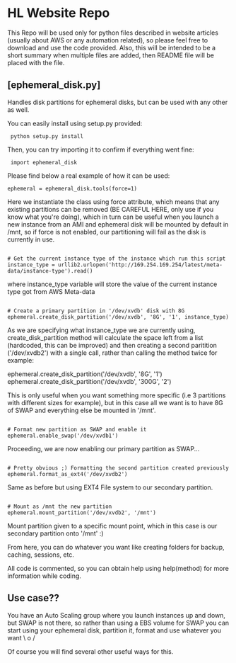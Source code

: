 HL Website Repo
=======

This Repo will be used only for python files described in website articles (usually about AWS or any automation related), so please feel free to download and use the code provided. Also, this will be intended to be a short summary when multiple files are added,
then README file will be placed with the file.

[ephemeral_disk.py]
-------

Handles disk partitions for ephemeral disks, but can be used with any other as well. 

You can easily install using setup.py provided:

<pre><code> python setup.py install</code></pre>

Then, you can try importing it to confirm if everything went fine:

<pre><code> import ephemeral_disk</code></pre>


Please find below a real example of how it can be used:

<pre><code>ephemeral = ephemeral_disk.tools(force=1)</code></pre>

Here we instantiate the class using force attribute, which means that any existing partitions can be removed (BE CAREFUL HERE, only use if you know what you're doing),
which in turn can be useful when you launch a new instance from an AMI and ephemeral disk will be mounted by default in /mnt,
so if force is not enabled, our partitioning will fail as the disk is currently in use.

<pre><code>
# Get the current instance type of the instance which run this script
instance_type = urllib2.urlopen('http://169.254.169.254/latest/meta-data/instance-type').read()
</code></pre>

where instance_type variable will store the value of the current instance type got from AWS Meta-data

<pre><code>
# Create a primary partition in '/dev/xvdb' disk with 8G
ephemeral.create_disk_partition('/dev/xvdb', '8G', '1', instance_type)
</code></pre>

As we are specifying what instance_type we are currently using, create_disk_partition method will calculate the space left
from a list (hardcoded, this can be improved) and then creating a second paritition ('/dev/xvdb2') with a single call, rather
than calling the method twice for example:

ephemeral.create_disk_partition('/dev/xvdb', '8G', '1')
ephemeral.create_disk_partition('/dev/xvdb', '300G', '2')

This is only useful when you want something more specific (i.e 3 partitions with different sizes for example), but in this case all we want
is to have 8G of SWAP and everything else be mounted in '/mnt'.

<pre><code>
# Format new partition as SWAP and enable it
ephemeral.enable_swap('/dev/xvdb1')
</code></pre>

Proceeding, we are now enabling our primary partition as SWAP...

<pre><code>
# Pretty obvious ;) Formatting the second partition created previously
ephemeral.format_as_ext4('/dev/xvdb2')
</code></pre>

Same as before but using EXT4 File system to our secondary partition.

<pre><code>
# Mount as /mnt the new partition
ephemeral.mount_partition('/dev/xvdb2', '/mnt')
</code></pre>

Mount partition given to a specific mount point, which in this case is our secondary partition onto '/mnt' :)

From here, you can do whatever you want like creating folders for backup, caching, sessions, etc.

All code is commented, so you can obtain help using help(method) for more information while coding.


Use case??
-----
 You have an Auto Scaling group where you launch instances up and down, but SWAP is not there, so rather than using a EBS volume for SWAP
 you can start using your ephemeral disk, partition it, format and use whatever you want \ o /
 
 Of course you will find several other useful ways for this.

